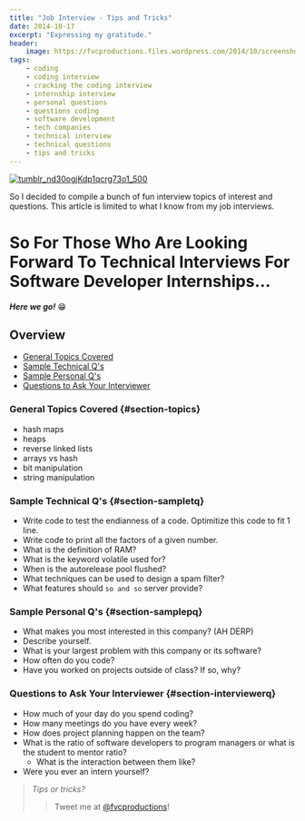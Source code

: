 ```yaml
---
title: "Job Interview - Tips and Tricks"
date: 2014-10-17
excerpt: "Expressing my gratitude."
header:
    image: https://fvcproductions.files.wordpress.com/2014/10/screenshot-2014-10-17-21-22-13.png
tags:
    - coding
    - coding interview
    - cracking the coding interview
    - internship interview
    - personal questions
    - questions coding
    - software development
    - tech companies
    - technical interview
    - technical questions
    - tips and tricks
---
```


[![tumblr\_nd30ogjKdp1qcrg73o1\_500](https://fvcproductions.files.wordpress.com/2014/10/tumblr_nd30ogjkdp1qcrg73o1_500.jpg)](https://fvcproductions.files.wordpress.com/2014/10/tumblr_nd30ogjkdp1qcrg73o1_500.jpg)

So I decided to compile a bunch of fun interview topics of interest and
questions. This article is limited to what I know from my job
interviews.



So For Those Who Are Looking Forward To Technical Interviews For Software Developer Internships…
================================================================================================

***Here we go!*** :grin:



**Overview**
------------

- [General Topics Covered](#section-topics)
- [Sample Technical Q's](#section-sampletq)
- [Sample Personal Q's](#section-samplepq)
- [Questions to Ask Your Interviewer](#section-interviewerq)



### **General Topics Covered** {#section-topics}

-   hash maps
-   heaps
-   reverse linked lists
-   arrays vs hash
-   bit manipulation
-   string manipulation



### **Sample Technical Q's** {#section-sampletq}

-   Write code to test the endianness of a code. Optimitize this code to
    fit 1 line.
-   Write code to print all the factors of a given number.
-   What is the definition of RAM?
-   What is the keyword volatile used for?
-   When is the autorelease pool flushed?
-   What techniques can be used to design a spam filter?
-   What features should `so and so` server provide?



### **Sample Personal Q's** {#section-samplepq}

-   What makes you most interested in this company? (AH DERP)
-   Describe yourself.
-   What is your largest problem with this company or its software?
-   How often do you code?
-   Have you worked on projects outside of class? If so, why?



### **Questions to Ask Your Interviewer** {#section-interviewerq}

-   How much of your day do you spend coding?
-   How many meetings do you have every week?
-   How does project planning happen on the team?
-   What is the ratio of software developers to program managers or what
    is the student to mentor ratio?
    -   What is the interaction between them like?
-   Were you ever an intern yourself?



> *Tips or tricks?*
>
> > Tweet me at [@fvcproductions](https://twitter.com/fvcproductions)!
